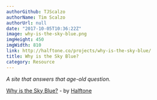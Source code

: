```yaml
---
authorGithub: TJScalzo
authorName: Tim Scalzo
authorUrl: null
date: "2017-10-05T10:36:22Z"
image: why-is-the-sky-blue.png
imgHeight: 450
imgWidth: 810
link: http://halftone.co/projects/why-is-the-sky-blue/
title: Why is the Sky Blue?
category: Resource
---
```


_A site that answers that age-old question._



[Why is the Sky Blue?](http://halftone.co/projects/why-is-the-sky-blue/) - by [Halftone](http://halftone.co)
